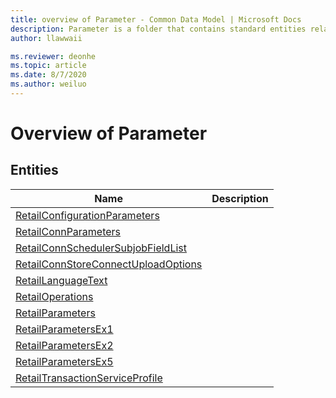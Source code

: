 ```yaml
---
title: overview of Parameter - Common Data Model | Microsoft Docs
description: Parameter is a folder that contains standard entities related to the Common Data Model.
author: llawwaii

ms.reviewer: deonhe
ms.topic: article
ms.date: 8/7/2020
ms.author: weiluo
---
```


# Overview of Parameter


## Entities

|Name|Description|
|---|---|
|[RetailConfigurationParameters](RetailConfigurationParameters.md)||
|[RetailConnParameters](RetailConnParameters.md)||
|[RetailConnSchedulerSubjobFieldList](RetailConnSchedulerSubjobFieldList.md)||
|[RetailConnStoreConnectUploadOptions](RetailConnStoreConnectUploadOptions.md)||
|[RetailLanguageText](RetailLanguageText.md)||
|[RetailOperations](RetailOperations.md)||
|[RetailParameters](RetailParameters.md)||
|[RetailParametersEx1](RetailParametersEx1.md)||
|[RetailParametersEx2](RetailParametersEx2.md)||
|[RetailParametersEx5](RetailParametersEx5.md)||
|[RetailTransactionServiceProfile](RetailTransactionServiceProfile.md)||
